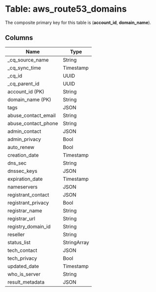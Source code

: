 # Table: aws_route53_domains



The composite primary key for this table is (**account_id**, **domain_name**).



## Columns
| Name          | Type          |
| ------------- | ------------- |
|_cq_source_name|String|
|_cq_sync_time|Timestamp|
|_cq_id|UUID|
|_cq_parent_id|UUID|
|account_id (PK)|String|
|domain_name (PK)|String|
|tags|JSON|
|abuse_contact_email|String|
|abuse_contact_phone|String|
|admin_contact|JSON|
|admin_privacy|Bool|
|auto_renew|Bool|
|creation_date|Timestamp|
|dns_sec|String|
|dnssec_keys|JSON|
|expiration_date|Timestamp|
|nameservers|JSON|
|registrant_contact|JSON|
|registrant_privacy|Bool|
|registrar_name|String|
|registrar_url|String|
|registry_domain_id|String|
|reseller|String|
|status_list|StringArray|
|tech_contact|JSON|
|tech_privacy|Bool|
|updated_date|Timestamp|
|who_is_server|String|
|result_metadata|JSON|